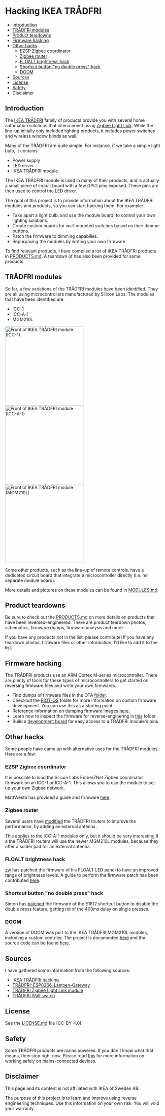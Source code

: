 # Hacking IKEA TRÅDFRI

  * [Introduction](#introduction)
  * [TRÅDFRI modules](#trådfri-modules)
  * [Product teardowns](#product-teardowns)
  * [Firmware hacking](#firmware-hacking)
  * [Other hacks](#other-hacks)
    * [EZSP Zigbee coordinator](#ezsp-zigbee-coordinator)
    * [Zigbee router](#zigbee-router)
    * [FLOALT brightness hack](#floalt-brightness-hack)
    * [Shortcut button "no double press" hack](#shortcut-button-no-double-press-hack)
    * [DOOM](#doom)
  * [Sources](#sources)
  * [License](#license)
  * [Safety](#safety)
  * [Disclaimer](#disclaimer)

## Introduction
The [IKEA TRÅDFRI](http://www.ikea.com/us/en/catalog/categories/departments/lighting/36812/)
family of products provide you with several home automation solutions that
interconnect using [Zigbee Light Link](http://www.zigbee.org/zigbee-for-developers/applicationstandards/zigbee-light-link/).
While the line-up initially only included lighting products, it includes power
switches and wireless window blinds as well.

Many of the TRÅDFRI are quite simple. For instance, if we take a simple light
bulb, it contains:

* Power supply
* LED driver
* IKEA TRÅDFRI module

The IKEA TRÅDFRI module is used in many of their products, and is actually
a small piece of circuit board with a few GPIO pins exposed. These pins are
then used to control the LED driver.

The goal of this project is to provide information about the IKEA TRÅDFRI
modules and products, so you can start hacking them. For example:

* Take apart a light bulb, and use the module board, to control your own
  lighting solutions.
* Create custom boards for wall-mounted switches based on their dimmer buttons.
* Patch the firmware to dimming capabilies.
* Repurposing the modules by writing your own firmware.

To find relevant products, I have compiled a list of IKEA TRÅDFRI products in
[PRODUCTS.md](PRODUCTS.md). A teardown of has also been provided for some
products.

## TRÅDFRI modules
So far, a few variations of the TRÅDFRI modules have been identified. They are
all using microcontrollers manufactured by Silicon Labs. The modules that have
been identified are:

* ICC-1
* ICC-A-1
* MGM210L

[<img src="modules/ICC-1/images/front.jpg" alt="Front of IKEA TRÅDFRI module (ICC-1)" width="256">](modules/ICC-1/images/front.jpg)
[<img src="modules/ICC-A-1/images/front.jpg" alt="Front of IKEA TRÅDFRI module (ICC-A-1)" width="256">](modules/ICC-A-1/images/front.jpg)
[<img src="modules/MGM210L/images/front.jpg" alt="Front of IKEA TRÅDFRI module (MGM210L)" width="256">](modules/MGM210L/images/front.jpg)

Some other products, such as the line-up of remote controls, have a dedicated
circuit board that integrate a microcontroller directly (i.e. no separate
module board).

More details and pictures on these modules can be found in
[MODULES.md](MODULES.md).

## Product teardowns
Be sure to check out the [PRODUCTS.md](PRODUCTS.md) on more details on products
that have been reversed-engineered. There are product teardown photos,
schematics, firmware dumps, firmware analysis and more.

If you have any products not in the list, please contribute! If you have any
teardown photos, firmware files or other information, I'd like to add it to the
list.

## Firmware hacking
The TRÅDFRI products use an ARM Cortex M-series microcontroller. There are
plenty of tools for these types of microcontrollers to get started on reversing
firmware files and write your own firmwares.

* Find dumps of firmware files in the OTA [folder](contrib/firmwares/ikea-ota).
* Checkout the [RIOT-OS](contrib/firmwares/riot-os) folder for more information
  on custom firmware development. You can use this as a starting point.
* Reference information on dumping firmware images [here](docs/firmware_dumping/README.md).
* Learn how to inspect the firmware for reverse-enginering in [this](docs/firmware_reversing)
  folder.
* Build a [development board](contrib/pcbs/devboard) for easy access to a
  TRÅDFRI module's pins.

## Other hacks
Some people have came up with alternative uses for the TRÅDFRI modules. Here
are a few:

### EZSP Zigbee coordinator
It is possible to load the Silicon Labs EmberZNet Zigbee coordinator firmware
on an ICC-1 or ICC-A-1. This allows you to use the module to set-up your own
Zigbee network.

MattWestb has provided a guide and firmware [here](https://github.com/MattWestb/IKEA-TRADFRI-ICC-A-1-Module).

### Zigbee router
Several users have [modified](https://community.home-assistant.io/t/sonoff-zbbridge-sonoff-zigbee-bridge-from-itead/187346/88)
the TRÅDFRI routers to improve the performance, by adding an external antenna.

This applies to the ICC-A-1 modules only, but it should be very interesting
if a the TRÅDFRI routers will use the newer MGM210L modules, because they offer
a solder pad for an external antenna.

### FLOALT brightness hack
[zw](https://github.com/zw) has patched the firmware of his FLOALT LED panel to
have an improved range of brightness levels. A guide to perform the firmware
patch has been contributed [here](https://github.com/zw/TRADFRI-Hacking/tree/master/hacks/L1527).

### Shortcut button "no double press" hack
Simon has [patched](https://github.com/nomis/ikea-tradfri-e1812) the firmware
of the E1812 shortcut button to disable the double press feature, getting rid
of the 400ms delay on single presses.

### DOOM
A version of DOOM was port to the IKEA TRÅDFRI MGM210L modules, including a
custom contrller. The project is documented [here](https://next-hack.com/index.php/2021/06/12/lets-port-doom-to-an-ikea-tradfri-lamp/)
and the source code can be found [here](https://github.com/next-hack/MG21DOOM).

## Sources
I have gathered some information from the following sources:

* [IKEA TRÅDFRI hacking](https://tradfri.blogspot.nl)
* [TRÅDFRI: ESP8266-Lampen-Gateway](https://www.heise.de/make/artikel/Ikea-Tradfri-Anleitung-fuer-ein-ESP8266-Lampen-Gateway-3598411.html)
* [TRÅDFRI Zigbee Light Link module](https://diystuff.nl/tradfri/tradfri-zigbee-light-link-module)
* [TRÅDFRI Wall switch](https://wiki.permejdal.dk/TR%C3%85DFRI_wall_switch)

## License
See the [LICENSE.md](LICENSE.md) file (CC-BY-4.0).

## Safety
Some TRÅDFRI products are mains powered. If you don't know what that means, then
stop right now. Please read [this](docs/working_safely) for more information on
working safely on mains-connected devices.

## Disclaimer
This page and its content is not affiliated with IKEA of Sweden AB.

The purpose of this project is to learn and improve using reverse engineering
techniques. Use this information on your own risk. You will void your warranty.
